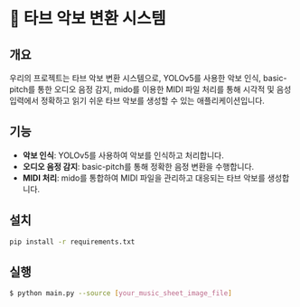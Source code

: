 # 🎵 타브 악보 변환 시스템

## 개요

우리의 프로젝트는 타브 악보 변환 시스템으로, YOLOv5를 사용한 악보 인식, basic-pitch를 통한 오디오 음정 감지, mido를 이용한 MIDI 파일 처리를 통해 시각적 및 음성 입력에서 정확하고 읽기 쉬운 타브 악보를 생성할 수 있는 애플리케이션입니다.

## 기능

- **악보 인식**: YOLOv5를 사용하여 악보를 인식하고 처리합니다.
- **오디오 음정 감지**: basic-pitch를 통해 정확한 음정 변환을 수행합니다.
- **MIDI 처리**: mido를 통합하여 MIDI 파일을 관리하고 대응되는 타브 악보를 생성합니다.

## 설치

```bash
pip install -r requirements.txt
```
## 실행
```bash
$ python main.py --source [your_music_sheet_image_file]
